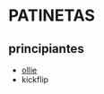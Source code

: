 

# PATINETAS

## principiantes

 - [ollie](https://trucolibre.github.io/trucos/ruedas/patinetas/ollie)
 - kickflip



